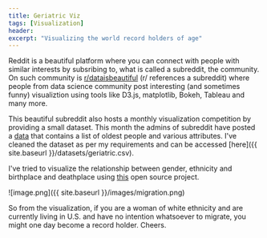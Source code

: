 ```yaml
---
title: Geriatric Viz
tags: [Visualization]
header:
excerpt: "Visualizing the world record holders of age"
---
```


Reddit is a beautiful platform where you can connect with people with similar interests by subsribing to, what is called a subreddit, the community. On such community is [r/dataisbeautiful](https://old.reddit.com/r/dataisbeautiful/) (r/ references a subreddit) where people from data science community post interesting (and sometimes funny) visualiztion using tools like D3.js, matplotlib, Bokeh, Tableau and many more. 

This beautiful subreddit also hosts a monthly visualization competition by providing a small dataset. This month the admins of subreddit have posted a [data](http://www.grg.org/Adams/C.HTM) that contains a list of oldest people and various attributes. I've cleaned the dataset as per my requirements and can be accessed [here]({{ site.baseurl }}/datasets/geriatric.csv).

I've tried to visualize the relationship between gender, ethnicity and birthplace and deathplace using [this](https://rawgraphs.io) open source project.

![image.png]({{ site.baseurl }}/images/migration.png)

So from the visualization, if you are a woman of white ethnicity and are currently living in U.S. and have no intention whatsoever to migrate, you might one day become a record holder. Cheers.
